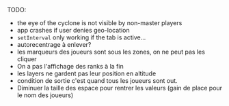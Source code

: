 TODO:
 - the eye of the cyclone is not visible by non-master players
 - app crashes if user denies geo-location
 - `setInterval` only working if the tab is active...
 - autorecentrage à enlever?
 - les marqueurs des joueurs sont sous les zones, on ne peut pas les cliquer
 - On a pas l'affichage des ranks à la fin
 - les layers ne gardent pas leur position en altitude
 - condition de sortie c'est quand tous les joueurs sont out.
 - Diminuer la taille des espace pour rentrer les valeurs (gain de place pour le nom des joueurs)